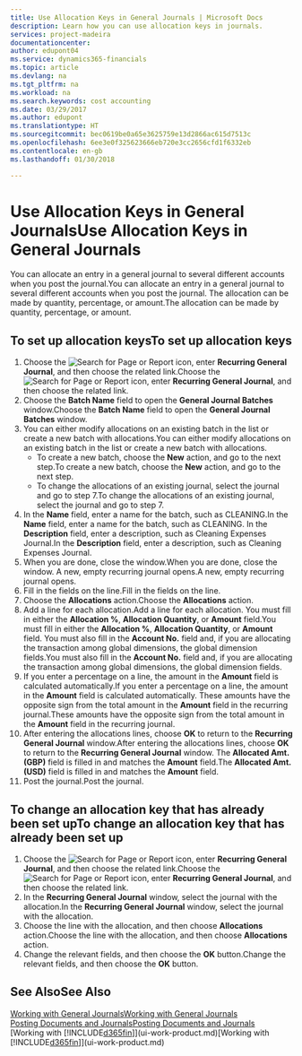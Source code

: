 ```yaml
---
title: Use Allocation Keys in General Journals | Microsoft Docs
description: Learn how you can use allocation keys in journals.
services: project-madeira
documentationcenter: 
author: edupont04
ms.service: dynamics365-financials
ms.topic: article
ms.devlang: na
ms.tgt_pltfrm: na
ms.workload: na
ms.search.keywords: cost accounting
ms.date: 03/29/2017
ms.author: edupont
ms.translationtype: HT
ms.sourcegitcommit: bec0619be0a65e3625759e13d2866ac615d7513c
ms.openlocfilehash: 6ee3e0f325623666eb720e3cc2656cfd1f6332eb
ms.contentlocale: en-gb
ms.lasthandoff: 01/30/2018

---
```

# <a name="use-allocation-keys-in-general-journals"></a><span data-ttu-id="c67c2-103">Use Allocation Keys in General Journals</span><span class="sxs-lookup"><span data-stu-id="c67c2-103">Use Allocation Keys in General Journals</span></span>
<span data-ttu-id="c67c2-104">You can allocate an entry in a general journal to several different accounts when you post the journal.</span><span class="sxs-lookup"><span data-stu-id="c67c2-104">You can allocate an entry in a general journal to several different accounts when you post the journal.</span></span> <span data-ttu-id="c67c2-105">The allocation can be made by quantity, percentage, or amount.</span><span class="sxs-lookup"><span data-stu-id="c67c2-105">The allocation can be made by quantity, percentage, or amount.</span></span>

## <a name="to-set-up-allocation-keys"></a><span data-ttu-id="c67c2-106">To set up allocation keys</span><span class="sxs-lookup"><span data-stu-id="c67c2-106">To set up allocation keys</span></span>
1. <span data-ttu-id="c67c2-107">Choose the ![Search for Page or Report](media/ui-search/search_small.png "Search for Page or Report icon") icon, enter **Recurring General Journal**, and then choose the related link.</span><span class="sxs-lookup"><span data-stu-id="c67c2-107">Choose the ![Search for Page or Report](media/ui-search/search_small.png "Search for Page or Report icon") icon, enter **Recurring General Journal**, and then choose the related link.</span></span>
2. <span data-ttu-id="c67c2-108">Choose the **Batch Name** field to open the **General Journal Batches** window.</span><span class="sxs-lookup"><span data-stu-id="c67c2-108">Choose the **Batch Name** field to open the **General Journal Batches** window.</span></span>
3. <span data-ttu-id="c67c2-109">You can either modify allocations on an existing batch in the list or create a new batch with allocations.</span><span class="sxs-lookup"><span data-stu-id="c67c2-109">You can either modify allocations on an existing batch in the list or create a new batch with allocations.</span></span>
   * <span data-ttu-id="c67c2-110">To create a new batch, choose the **New** action, and go to the next step.</span><span class="sxs-lookup"><span data-stu-id="c67c2-110">To create a new batch, choose the **New** action, and go to the next step.</span></span>
   * <span data-ttu-id="c67c2-111">To change the allocations of an existing journal, select the journal and go to step 7.</span><span class="sxs-lookup"><span data-stu-id="c67c2-111">To change the allocations of an existing journal, select the journal and go to step 7.</span></span>    
4. <span data-ttu-id="c67c2-112">In the **Name** field, enter a name for the batch, such as CLEANING.</span><span class="sxs-lookup"><span data-stu-id="c67c2-112">In the **Name** field, enter a name for the batch, such as CLEANING.</span></span> <span data-ttu-id="c67c2-113">In the **Description** field, enter a description, such as Cleaning Expenses Journal.</span><span class="sxs-lookup"><span data-stu-id="c67c2-113">In the **Description** field, enter a description, such as Cleaning Expenses Journal.</span></span>
5. <span data-ttu-id="c67c2-114">When you are done, close the window.</span><span class="sxs-lookup"><span data-stu-id="c67c2-114">When you are done, close the window.</span></span> <span data-ttu-id="c67c2-115">A new, empty recurring journal opens.</span><span class="sxs-lookup"><span data-stu-id="c67c2-115">A new, empty recurring journal opens.</span></span>
6. <span data-ttu-id="c67c2-116">Fill in the fields on the line.</span><span class="sxs-lookup"><span data-stu-id="c67c2-116">Fill in the fields on the line.</span></span>
7. <span data-ttu-id="c67c2-117">Choose the **Allocations** action.</span><span class="sxs-lookup"><span data-stu-id="c67c2-117">Choose the **Allocations** action.</span></span>
8. <span data-ttu-id="c67c2-118">Add a line for each allocation.</span><span class="sxs-lookup"><span data-stu-id="c67c2-118">Add a line for each allocation.</span></span> <span data-ttu-id="c67c2-119">You must fill in either the **Allocation %**, **Allocation Quantity**, or **Amount** field.</span><span class="sxs-lookup"><span data-stu-id="c67c2-119">You must fill in either the **Allocation %**, **Allocation Quantity**, or **Amount** field.</span></span> <span data-ttu-id="c67c2-120">You must also fill in the **Account No.** field and, if you are allocating the transaction among global dimensions, the global dimension fields.</span><span class="sxs-lookup"><span data-stu-id="c67c2-120">You must also fill in the **Account No.** field and, if you are allocating the transaction among global dimensions, the global dimension fields.</span></span>
9. <span data-ttu-id="c67c2-121">If you enter a percentage on a line, the amount in the **Amount** field is calculated automatically.</span><span class="sxs-lookup"><span data-stu-id="c67c2-121">If you enter a percentage on a line, the amount in the **Amount** field is calculated automatically.</span></span> <span data-ttu-id="c67c2-122">These amounts have the opposite sign from the total amount in the **Amount** field in the recurring journal.</span><span class="sxs-lookup"><span data-stu-id="c67c2-122">These amounts have the opposite sign from the total amount in the **Amount** field in the recurring journal.</span></span>
10. <span data-ttu-id="c67c2-123">After entering the allocations lines, choose **OK** to return to the **Recurring General Journal** window.</span><span class="sxs-lookup"><span data-stu-id="c67c2-123">After entering the allocations lines, choose **OK** to return to the **Recurring General Journal** window.</span></span> <span data-ttu-id="c67c2-124">The **Allocated Amt. (GBP)** field is filled in and matches the **Amount** field.</span><span class="sxs-lookup"><span data-stu-id="c67c2-124">The **Allocated Amt. (USD)** field is filled in and matches the **Amount** field.</span></span>
11. <span data-ttu-id="c67c2-125">Post the journal.</span><span class="sxs-lookup"><span data-stu-id="c67c2-125">Post the journal.</span></span>

## <a name="to-change-an-allocation-key-that-has-already-been-set-up"></a><span data-ttu-id="c67c2-126">To change an allocation key that has already been set up</span><span class="sxs-lookup"><span data-stu-id="c67c2-126">To change an allocation key that has already been set up</span></span>
1. <span data-ttu-id="c67c2-127">Choose the ![Search for Page or Report](media/ui-search/search_small.png "Search for Page or Report icon") icon, enter **Recurring General Journal**, and then choose the related link.</span><span class="sxs-lookup"><span data-stu-id="c67c2-127">Choose the ![Search for Page or Report](media/ui-search/search_small.png "Search for Page or Report icon") icon, enter **Recurring General Journal**, and then choose the related link.</span></span>
2. <span data-ttu-id="c67c2-128">In the **Recurring General Journal** window, select the journal with the allocation.</span><span class="sxs-lookup"><span data-stu-id="c67c2-128">In the **Recurring General Journal** window, select the journal with the allocation.</span></span>
3. <span data-ttu-id="c67c2-129">Choose the line with the allocation, and then choose **Allocations** action.</span><span class="sxs-lookup"><span data-stu-id="c67c2-129">Choose the line with the allocation, and then choose **Allocations** action.</span></span>
4. <span data-ttu-id="c67c2-130">Change the relevant fields, and then choose the **OK** button.</span><span class="sxs-lookup"><span data-stu-id="c67c2-130">Change the relevant fields, and then choose the **OK** button.</span></span>

## <a name="see-also"></a><span data-ttu-id="c67c2-131">See Also</span><span class="sxs-lookup"><span data-stu-id="c67c2-131">See Also</span></span>
[<span data-ttu-id="c67c2-132">Working with General Journals</span><span class="sxs-lookup"><span data-stu-id="c67c2-132">Working with General Journals</span></span>](ui-work-general-journals.md)  
[<span data-ttu-id="c67c2-133">Posting Documents and Journals</span><span class="sxs-lookup"><span data-stu-id="c67c2-133">Posting Documents and Journals</span></span>](ui-post-documents-journals.md)  
<span data-ttu-id="c67c2-134">[Working with [!INCLUDE[d365fin](includes/d365fin_md.md)]](ui-work-product.md)</span><span class="sxs-lookup"><span data-stu-id="c67c2-134">[Working with [!INCLUDE[d365fin](includes/d365fin_md.md)]](ui-work-product.md)</span></span>

